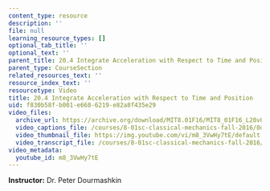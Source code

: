 ```yaml
---
content_type: resource
description: ''
file: null
learning_resource_types: []
optional_tab_title: ''
optional_text: ''
parent_title: 20.4 Integrate Acceleration with Respect to Time and Position
parent_type: CourseSection
related_resources_text: ''
resource_index_text: ''
resourcetype: Video
title: 20.4 Integrate Acceleration with Respect to Time and Position
uid: f830b58f-b001-e668-6219-e82a8f435e29
video_files:
  archive_url: https://archive.org/download/MIT8.01F16/MIT8_01F16_L20v04_360p.mp4
  video_captions_file: /courses/8-01sc-classical-mechanics-fall-2016/0dbcbafda71e519795d6d01cdcf8e3d9_m8_3VwHy7tE.vtt
  video_thumbnail_file: https://img.youtube.com/vi/m8_3VwHy7tE/default.jpg
  video_transcript_file: /courses/8-01sc-classical-mechanics-fall-2016/6074242ca9559da902c03bf98fb22681_m8_3VwHy7tE.pdf
video_metadata:
  youtube_id: m8_3VwHy7tE
---
```


**Instructor:** Dr. Peter Dourmashkin
